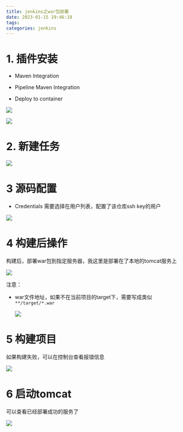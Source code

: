 ```yaml
---
title: jenkins之war包部署
date: 2023-01-15 19:46:19
tags:
categories: jenkins
---
```


# 1. 插件安装

- Maven Integration

- Pipeline Maven Integration

- Deploy to container

![](https://panyuro.oss-cn-beijing.aliyuncs.com/20230115200509.png)

![](https://panyuro.oss-cn-beijing.aliyuncs.com/20230115200537.png)



# 2. 新建任务

![](https://panyuro.oss-cn-beijing.aliyuncs.com/202301152009848.png)

# 3 源码配置

- Credentials 需要选择在用户列表，配置了该仓库ssh key的用户

![](https://panyuro.oss-cn-beijing.aliyuncs.com/20230115201137.png)

# 4 构建后操作

构建后，部署war包到指定服务器，我这里是部署在了本地的tomcat服务上

![](https://panyuro.oss-cn-beijing.aliyuncs.com/202301152014790.png)

注意：

- war文件地址，如果不在当前项目的target下，需要写成类似 `**/target/*.war`

  ![](https://panyuro.oss-cn-beijing.aliyuncs.com/20230115202448.png)

# 5  构建项目

如果构建失败，可以在控制台查看报错信息

![](https://panyuro.oss-cn-beijing.aliyuncs.com/20230115202724.png)

# 6 启动tomcat

可以查看已经部署成功的服务了

![](https://panyuro.oss-cn-beijing.aliyuncs.com/202301152016375.png)
